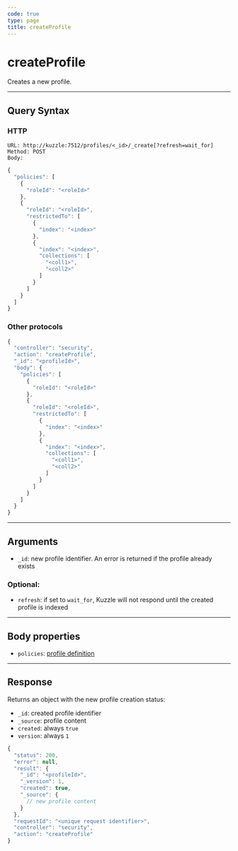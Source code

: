 ```yaml
---
code: true
type: page
title: createProfile
---
```


# createProfile

<SinceBadge version="1.0.0" />

Creates a new profile.

---

## Query Syntax

### HTTP

```http
URL: http://kuzzle:7512/profiles/<_id>/_create[?refresh=wait_for]
Method: POST
Body:
```

```js
{
  "policies": [
    {
      "roleId": "<roleId>"
    },
    {
      "roleId": "<roleId>",
      "restrictedTo": [
        {
          "index": "<index>"
        },
        {
          "index": "<index>",
          "collections": [
            "<coll1>",
            "<coll2>"
          ]
        }
      ]
    }
  ]
}
```

### Other protocols

```js
{
  "controller": "security",
  "action": "createProfile",
  "_id": "<profileId>",
  "body": {
    "policies": [
      {
        "roleId": "<roleId>"
      },
      {
        "roleId": "<roleId>",
        "restrictedTo": [
          {
            "index": "<index>"
          },
          {
            "index": "<index>",
            "collections": [
              "<coll1>",
              "<coll2>"
            ]
          }
        ]
      }
    ]
  }
}
```

---

## Arguments

- `_id`: new profile identifier. An error is returned if the profile already exists

### Optional:

- `refresh`: if set to `wait_for`, Kuzzle will not respond until the created profile is indexed

---

## Body properties

- `policies`: [profile definition](/core/1/guide/guides/essentials/security/#defining-profiles)

---

## Response

Returns an object with the new profile creation status:

- `_id`: created profile identifier
- `_source`: profile content
- `created`: always `true`
- `version`: always `1`

```javascript
{
  "status": 200,
  "error": null,
  "result": {
    "_id": "<profileId>",
    "_version": 1,
    "created": true,
    "_source": {
      // new profile content
    }
  },
  "requestId": "<unique request identifier>",
  "controller": "security",
  "action": "createProfile"
}
```
